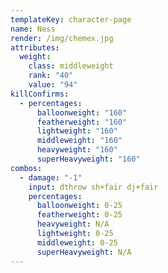```yaml
---
templateKey: character-page
name: Ness
render: /img/chemex.jpg
attributes:
  weight:
    class: middleweight
    rank: "40"
    value: "94"
killConfirms:
  - percentages:
      balloonweight: "160"
      featherweight: "160"
      lightweight: "160"
      middleweight: "160"
      heavyweight: "160"
      superHeavyweight: "160"
combos:
  - damage: "-1"
    input: dthrow sh+fair dj+fair
    percentages:
      balloonweight: 0-25
      featherweight: 0-25
      heavyweight: N/A
      lightweight: 0-25
      middleweight: 0-25
      superHeavyweight: N/A
---
```


